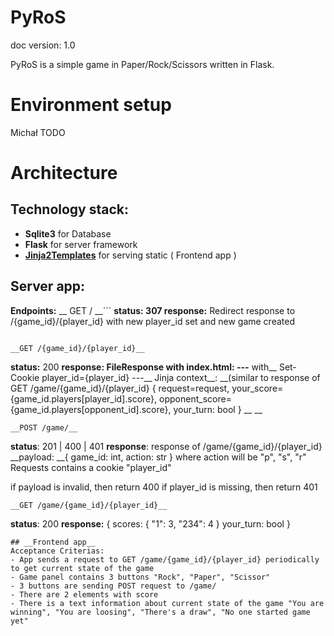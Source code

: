 # PyRoS
doc version: 1.0


PyRoS is a simple game in Paper/Rock/Scissors written in Flask.

# Environment setup
Michał TODO


# Architecture
## __Technology stack__:
- __Sqlite3__ for Database
- __Flask__ for server framework
- __[Jinja2Templates](https://www.geeksforgeeks.org/templating-with-jinja2-in-flask/)__ for serving static ( Frontend app )

## __Server app:__


__Endpoints:__
__
GET /
__```
__status: __307__
response:__ Redirect response to /{game_id}/{player_id} with new player_id set and new game created
```

__GET /{game_id}/{player_id}__
```
__status:__ 200
__response: FileResponse __with__ index.html:
---__ with__ Set-Cookie player_id={player_id}
---__ Jinja context__: __(similar to response of GET /game/{game_id}/{player_id}
{
    request=request,
    your_score={game_id.players[player_id].score},
    opponent_score={game_id.players[opponent_id].score},
    your_turn: bool
}
__
__
```
__POST /game/__
```
__status__: 201 | 400 | 401
__response__: response of /game/{game_id}/{player_id}
__payload:
__{
    game_id: int,
    action: str
}
where action will be "p", "s", "r"
Requests contains a cookie "player_id"

if  payload is invalid,   then return 400
if  player_id is missing, then return 401



```
__GET /game/{game_id}/{player_id}__
```
__status__: 200
__response:__ 
{
    scores: {
        "1": 3,
        "234": 4
    }
    your_turn: bool
}
```
## __Frontend app__
Acceptance Criterias:
- App sends a request to GET /game/{game_id}/{player_id} periodically to get current state of the game
- Game panel contains 3 buttons "Rock", "Paper", "Scissor"
- 3 buttons are sending POST request to /game/
- There are 2 elements with score
- There is a text information about current state of the game "You are winning", "You are loosing", "There's a draw", "No one started game yet"
